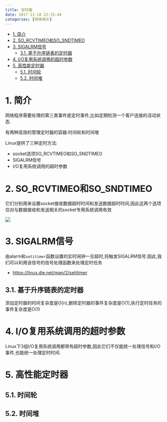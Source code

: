 ```yaml
---
title: 定时器
date: 2017-11-10 22:15:44
categories: [网络相关]
---
```


<!-- TOC -->

- [1. 简介](#1-简介)
- [2. SO_RCVTIMEO和SO_SNDTIMEO](#2-so_rcvtimeo和so_sndtimeo)
- [3. SIGALRM信号](#3-sigalrm信号)
    - [3.1. 基于升序链表的定时器](#31-基于升序链表的定时器)
- [4. I/O复用系统调用的超时参数](#4-io复用系统调用的超时参数)
- [5. 高性能定时器](#5-高性能定时器)
    - [5.1. 时间轮](#51-时间轮)
    - [5.2. 时间堆](#52-时间堆)

<!-- /TOC -->

<a id="markdown-1-简介" name="1-简介"></a>
# 1. 简介

网络程序需要处理的第三类事件是定时事件,比如定期检测一个客户连接的活动状态.

有两种高效的管理定时器的容器:时间轮和时间堆

Linux提供了三种定时方法:
* socket选项SO_RCVTIMEO和SO_SNDTIMEO
* SIGALRM信号
* I/O复用系统调用的超时参数

<a id="markdown-2-so_rcvtimeo和so_sndtimeo" name="2-so_rcvtimeo和so_sndtimeo"></a>
# 2. SO_RCVTIMEO和SO_SNDTIMEO

它们分别用来设置socket接收数据超时时间和发送数据超时时间,因此这两个选项仅对与数据接收和发送相关的socket专用系统调用有效

![](http://ouxarji35.bkt.clouddn.com/snipaste_20171110_172550.png)

<a id="markdown-3-sigalrm信号" name="3-sigalrm信号"></a>
# 3. SIGALRM信号

由alarm和`setitimer`函数设置的实时闹钟一旦超时,将触发SIGALRM信号.因此,我们可以利用该信号的信号处理函数来处理定时任务

* https://linux.die.net/man/2/setitimer


<a id="markdown-31-基于升序链表的定时器" name="31-基于升序链表的定时器"></a>
## 3.1. 基于升序链表的定时器
添加定时器的时间复杂度是O(n),删除定时器的事件复杂度是O(1),执行定时任务的事件复杂度是O(1)



<a id="markdown-4-io复用系统调用的超时参数" name="4-io复用系统调用的超时参数"></a>
# 4. I/O复用系统调用的超时参数
Linux下3组I/O复用系统调用都带有超时参数,因此它们不仅能统一处理信号和I/O事件,也能统一处理定时时间.

<a id="markdown-5-高性能定时器" name="5-高性能定时器"></a>
# 5. 高性能定时器

<a id="markdown-51-时间轮" name="51-时间轮"></a>
## 5.1. 时间轮

<a id="markdown-52-时间堆" name="52-时间堆"></a>
## 5.2. 时间堆
